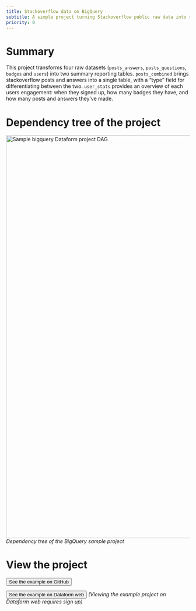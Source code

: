 ```yaml
---
title: Stackoverflow data on BigQuery
subtitle: A simple project turning Stackoverflow public raw data into reporting tables
priority: 0
---
```


# Summary

This project transforms four raw datasets (`posts_answers`, `posts_questions`, `badges` and `users`) into two summary reporting tables. `posts_combined` brings stackoverflow posts and answers into a single table, with a “type” field for differentiating between the two. `user_stats` provides an overview of each users engagement: when they signed up, how many badges they have, and how many posts and answers they’ve made.

# Dependency tree of the project

<img src="https://assets.dataform.co/landing/bigquery_sample_project_dag.png" width="1100"  alt="Sample bigquery Dataform project DAG" />
<em>Dependency tree of the BigQuery sample project</em>

# View the project

<a href="https://app.dataform.co/#/6470156092964864/overview"><button>See the example on GitHub</button></a>

<a href="https://app.dataform.co/#/6470156092964864/overview"><button intent="primary">See the example on Dataform web</button></a>
<em>(Viewing the example project on Dataform web requires sign up)</em>
